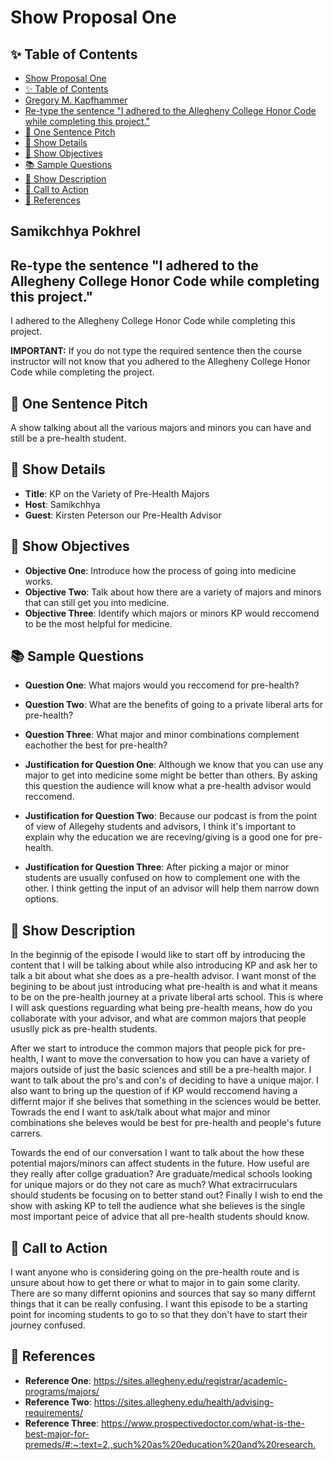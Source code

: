 # Show Proposal One

## ✨ Table of Contents

<!---toc start-->

* [Show Proposal One](#show-proposal-one)
* [✨ Table of Contents](#-table-of-contents)
* [Gregory M. Kapfhammer](#gregory-m-kapfhammer)
* [Re-type the sentence "I adhered to the Allegheny College Honor Code while completing this project."](#re-type-the-sentence-i-adhered-to-the-allegheny-college-honor-code-while-completing-this-project)
* [🏁 One Sentence Pitch](#-one-sentence-pitch)
* [🔬 Show Details](#-show-details)
* [📝 Show Objectives](#-show-objectives)
* [📚 Sample Questions](#-sample-questions)
* [🎉 Show Description](#-show-description)
* [📢 Call to Action](#-call-to-action)
* [🦜 References](#-references)

<!---toc end-->

## Samikchhya Pokhrel

## Re-type the sentence "I adhered to the Allegheny College Honor Code while completing this project."

I adhered to the Allegheny College Honor Code while completing this project.  


**IMPORTANT:** If you do not type the required sentence then the course
instructor will not know that you adhered to the Allegheny College Honor Code
while completing the project.

## 🏁 One Sentence Pitch

A show talking about all the various majors and minors you can have and still be a pre-health student. 

## 🔬 Show Details

- **Title**: KP on the Variety of Pre-Health Majors 
- **Host**: Samikchhya
- **Guest**: Kirsten Peterson our Pre-Health Advisor 

## 📝 Show Objectives

- **Objective One**: Introduce how the process of going into medicine works. 
- **Objective Two**: Talk about how there are a variety of majors and minors that can still get you into medicine.
- **Objective Three**: Identify which majors or minors KP would reccomend to be the most helpful for medicine. 

## 📚 Sample Questions

- **Question One**: What majors would you reccomend for pre-health? 
- **Question Two**: What are the benefits of going to a private liberal arts for pre-health?
- **Question Three**: What major and minor combinations complement eachother the best for pre-health?

- **Justification for Question One**: Although we know that you can use any major to get into medicine some might be better than others. By asking this question the audience will know what a pre-health advisor would reccomend. 
- **Justification for Question Two**: Because our podcast is from the point of view of Allegehy students and advisors, I think it's important to explain why the education we are receving/giving is a good one for pre-health. 
- **Justification for Question Three**: After picking a major or minor students are usually confused on how to complement one with the other. I think getting the input of an advisor will help them narrow down options. 

## 🎉 Show Description

In the beginnig of the episode I would like to start off by introducing the content that I will be talking about while also introducing KP and ask her to talk a bit about what she does as a pre-health advisor. I want monst of the begining to be about just introducing what pre-health is and what it means to be on the pre-health journey at a private liberal arts school. This is where I will ask questions reguarding what being pre-health means, how do you collaborate with your advisor, and what are common majors that people ususlly pick as pre-health students. 

After we start to introduce the common majors that people pick for pre-health, I want to move the conversation to how you can have a variety of majors outside of just the basic sciences and still be a pre-health major. I want to talk about the pro's and con's of deciding to have a unique major. I also want to bring up the question of if KP would reccomend having a differnt major if she belives that something in the sciences would be better. Towrads the end I want to ask/talk about what major and minor combinations she beleves would be best for pre-health and people's future carrers. 

Towards the end of our conversation I want to talk about the how these potential majors/minors can affect students in the future. How useful are they really after collge graduation? Are graduate/medical schools looking for unique majors or do they not care as much? What extracirruculars should students be focusing on to better stand out? Finally I wish to end the show with asking KP to tell the audience what she believes is the single most important peice of advice that all pre-health students should know. 


## 📢 Call to Action

I want anyone who is considering going on the pre-health route and is unsure about how to get there or what to major in to gain some clarity. There are so many differnt opionins and sources that say so many differnt things that it can be really confusing. I want this episode to be a starting point for incoming students to go to so that they don't have to start their journey confused. 


## 🦜 References

- **Reference One**: <https://sites.allegheny.edu/registrar/academic-programs/majors/>
- **Reference Two**: <https://sites.allegheny.edu/health/advising-requirements/> 
- **Reference Three**: <https://www.prospectivedoctor.com/what-is-the-best-major-for-premeds/#:~:text=2.,such%20as%20education%20and%20research.> 
